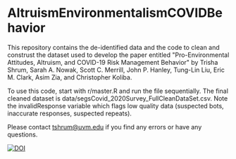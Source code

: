 # AltruismEnvironmentalismCOVIDBehavior

This repository contains the de-identified data and the code to clean and construst the dataset used to develop the paper entitled "Pro-Environmental Attitudes, Altruism, and COVID-19 Risk Management Behavior" by Trisha Shrum, Sarah A. Nowak, Scott C. Merrill, John P. Hanley, Tung-Lin Liu, Eric M. Clark, Asim Zia, and Christopher Koliba. 

To use this code, start with r/master.R and run the file sequentially. The final cleaned dataset is data/segsCovid_2020Survey_FullCleanDataSet.csv. Note the invalidResponse variable which flags low quality data (suspected bots, inaccurate responses, suspected repeats).

Please contact tshrum@uvm.edu if you find any errors or have any questions.

[![DOI](https://zenodo.org/badge/373265895.svg)](https://zenodo.org/badge/latestdoi/373265895)
